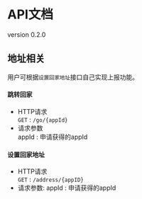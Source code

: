 # API文档
version 0.2.0

## 地址相关  
用户可根据`设置回家地址`接口自己实现上报功能。

#### 跳转回家
 * HTTP请求  
 `GET` : `/go/{appId}`
 * 请求参数  
     appId : 申请获得的appId  
     
#### 设置回家地址
 * HTTP请求  
 `GET` : `/address/{appID}`
 * 请求参数: 
     appId : 申请获得的appId
